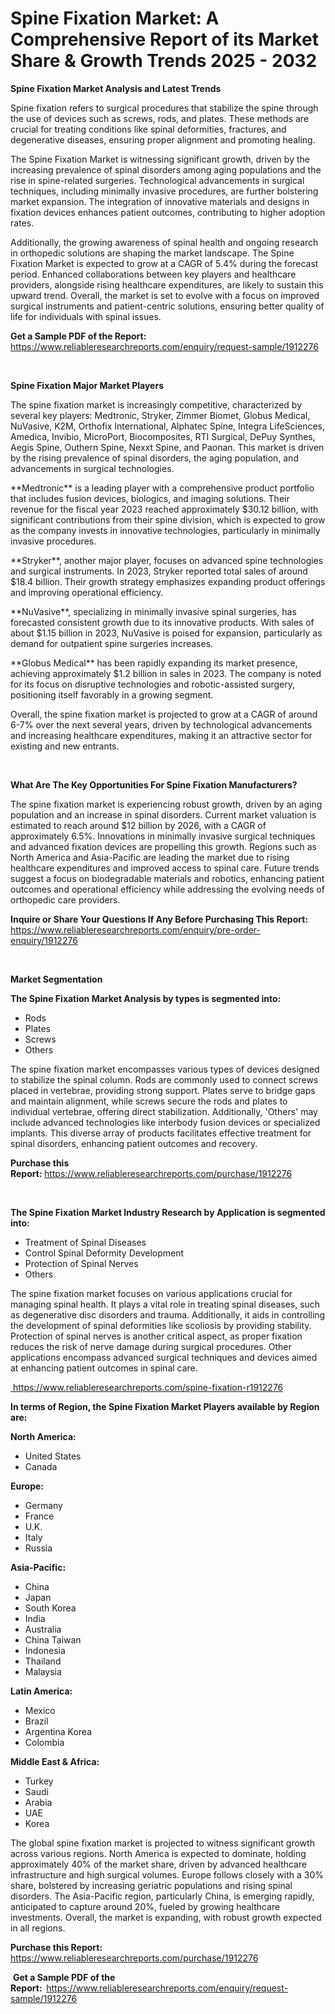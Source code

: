 <p><h1>Spine Fixation Market: A Comprehensive Report of its Market Share & Growth Trends 2025 - 2032</h1></p><p><strong>Spine Fixation Market Analysis and Latest Trends</strong></p>
<p><p>Spine fixation refers to surgical procedures that stabilize the spine through the use of devices such as screws, rods, and plates. These methods are crucial for treating conditions like spinal deformities, fractures, and degenerative diseases, ensuring proper alignment and promoting healing. </p><p>The Spine Fixation Market is witnessing significant growth, driven by the increasing prevalence of spinal disorders among aging populations and the rise in spine-related surgeries. Technological advancements in surgical techniques, including minimally invasive procedures, are further bolstering market expansion. The integration of innovative materials and designs in fixation devices enhances patient outcomes, contributing to higher adoption rates. </p><p>Additionally, the growing awareness of spinal health and ongoing research in orthopedic solutions are shaping the market landscape. The Spine Fixation Market is expected to grow at a CAGR of 5.4% during the forecast period. Enhanced collaborations between key players and healthcare providers, alongside rising healthcare expenditures, are likely to sustain this upward trend. Overall, the market is set to evolve with a focus on improved surgical instruments and patient-centric solutions, ensuring better quality of life for individuals with spinal issues.</p></p>
<p><strong>Get a Sample PDF of the Report:&nbsp;</strong> <a href="https://www.reliableresearchreports.com/enquiry/request-sample/1912276?utm_campaign=3034&utm_medium=2&utm_source=Github&utm_content=ia&utm_term=13042025&utm_id=spine-fixation">https://www.reliableresearchreports.com/enquiry/request-sample/1912276</a></p>
<p>&nbsp;</p>
<p><strong>Spine Fixation Major Market Players</strong></p>
<p><p>The spine fixation market is increasingly competitive, characterized by several key players: Medtronic, Stryker, Zimmer Biomet, Globus Medical, NuVasive, K2M, Orthofix International, Alphatec Spine, Integra LifeSciences, Amedica, Invibio, MicroPort, Biocomposites, RTI Surgical, DePuy Synthes, Aegis Spine, Outhern Spine, Nexxt Spine, and Paonan. This market is driven by the rising prevalence of spinal disorders, the aging population, and advancements in surgical technologies.</p><p>**Medtronic** is a leading player with a comprehensive product portfolio that includes fusion devices, biologics, and imaging solutions. Their revenue for the fiscal year 2023 reached approximately $30.12 billion, with significant contributions from their spine division, which is expected to grow as the company invests in innovative technologies, particularly in minimally invasive procedures.</p><p>**Stryker**, another major player, focuses on advanced spine technologies and surgical instruments. In 2023, Stryker reported total sales of around $18.4 billion. Their growth strategy emphasizes expanding product offerings and improving operational efficiency.</p><p>**NuVasive**, specializing in minimally invasive spinal surgeries, has forecasted consistent growth due to its innovative products. With sales of about $1.15 billion in 2023, NuVasive is poised for expansion, particularly as demand for outpatient spine surgeries increases.</p><p>**Globus Medical** has been rapidly expanding its market presence, achieving approximately $1.2 billion in sales in 2023. The company is noted for its focus on disruptive technologies and robotic-assisted surgery, positioning itself favorably in a growing segment.</p><p>Overall, the spine fixation market is projected to grow at a CAGR of around 6-7% over the next several years, driven by technological advancements and increasing healthcare expenditures, making it an attractive sector for existing and new entrants.</p></p>
<p>&nbsp;</p>
<p><strong>What Are The Key Opportunities For Spine Fixation Manufacturers?</strong></p>
<p><p>The spine fixation market is experiencing robust growth, driven by an aging population and an increase in spinal disorders. Current market valuation is estimated to reach around $12 billion by 2026, with a CAGR of approximately 6.5%. Innovations in minimally invasive surgical techniques and advanced fixation devices are propelling this growth. Regions such as North America and Asia-Pacific are leading the market due to rising healthcare expenditures and improved access to spinal care. Future trends suggest a focus on biodegradable materials and robotics, enhancing patient outcomes and operational efficiency while addressing the evolving needs of orthopedic care providers.</p></p>
<p><strong>Inquire or Share Your Questions If Any Before Purchasing This Report:</strong> <a href="https://www.reliableresearchreports.com/enquiry/pre-order-enquiry/1912276?utm_campaign=3034&utm_medium=2&utm_source=Github&utm_content=ia&utm_term=13042025&utm_id=spine-fixation">https://www.reliableresearchreports.com/enquiry/pre-order-enquiry/1912276</a></p>
<p>&nbsp;</p>
<p><strong>Market Segmentation</strong></p>
<p><strong>The Spine Fixation Market Analysis by types is segmented into:</strong></p>
<p><ul><li>Rods</li><li>Plates</li><li>Screws</li><li>Others</li></ul></p>
<p><p>The spine fixation market encompasses various types of devices designed to stabilize the spinal column. Rods are commonly used to connect screws placed in vertebrae, providing strong support. Plates serve to bridge gaps and maintain alignment, while screws secure the rods and plates to individual vertebrae, offering direct stabilization. Additionally, 'Others' may include advanced technologies like interbody fusion devices or specialized implants. This diverse array of products facilitates effective treatment for spinal disorders, enhancing patient outcomes and recovery.</p></p>
<p><strong>Purchase this Report:&nbsp;</strong><a href="https://www.reliableresearchreports.com/purchase/1912276?utm_campaign=3034&utm_medium=2&utm_source=Github&utm_content=ia&utm_term=13042025&utm_id=spine-fixation">https://www.reliableresearchreports.com/purchase/1912276</a></p>
<p>&nbsp;</p>
<p><strong>The Spine Fixation Market Industry Research by Application is segmented into:</strong></p>
<p><ul><li>Treatment of Spinal Diseases</li><li>Control Spinal Deformity Development</li><li>Protection of Spinal Nerves</li><li>Others</li></ul></p>
<p><p>The spine fixation market focuses on various applications crucial for managing spinal health. It plays a vital role in treating spinal diseases, such as degenerative disc disorders and trauma. Additionally, it aids in controlling the development of spinal deformities like scoliosis by providing stability. Protection of spinal nerves is another critical aspect, as proper fixation reduces the risk of nerve damage during surgical procedures. Other applications encompass advanced surgical techniques and devices aimed at enhancing patient outcomes in spinal care.</p></p>
<p><a href="https://www.reliableresearchreports.com/spine-fixation-r1912276?utm_campaign=3034&utm_medium=2&utm_source=Github&utm_content=ia&utm_term=13042025&utm_id=spine-fixation">&nbsp;https://www.reliableresearchreports.com/spine-fixation-r1912276</a></p>
<p><strong>In terms of Region, the Spine Fixation Market Players available by Region are:</strong></p>
<p>
    <p> <strong> North America: </strong>
        <ul>
            <li>United States</li>
            <li>Canada</li>
        </ul>
        </p> 
    <p> <strong> Europe: </strong>
        <ul>
            <li>Germany</li>
            <li>France</li>
            <li>U.K.</li>
            <li>Italy</li>
            <li>Russia</li>
        </ul>
        </p> 
    <p> <strong> Asia-Pacific: </strong>
        <ul>
            <li>China</li>
            <li>Japan</li>
            <li>South Korea</li>
            <li>India</li>
            <li>Australia</li>
            <li>China Taiwan</li>
            <li>Indonesia</li>
            <li>Thailand</li>
            <li>Malaysia</li>
        </ul>
        </p> 
    <p> <strong> Latin America: </strong>
        <ul>
            <li>Mexico</li>
            <li>Brazil</li>
            <li>Argentina Korea</li>
            <li>Colombia</li>
        </ul>
        </p> 
    <p> <strong> Middle East & Africa: </strong>
        <ul>
            <li>Turkey</li>
            <li>Saudi</li>
            <li>Arabia</li>
            <li>UAE</li>
            <li>Korea</li>
        </ul>
    </p>
    </p>
<p><p>The global spine fixation market is projected to witness significant growth across various regions. North America is expected to dominate, holding approximately 40% of the market share, driven by advanced healthcare infrastructure and high surgical volumes. Europe follows closely with a 30% share, bolstered by increasing geriatric populations and rising spinal disorders. The Asia-Pacific region, particularly China, is emerging rapidly, anticipated to capture around 20%, fueled by growing healthcare investments. Overall, the market is expanding, with robust growth expected in all regions.</p></p>
<p><strong>Purchase this Report: </strong><a href="https://www.reliableresearchreports.com/purchase/1912276?utm_campaign=3034&utm_medium=2&utm_source=Github&utm_content=ia&utm_term=13042025&utm_id=spine-fixation">https://www.reliableresearchreports.com/purchase/1912276</a></p>
<p>&nbsp;<strong>Get a Sample PDF of the Report:&nbsp;&nbsp;</strong><a href="https://www.reliableresearchreports.com/enquiry/request-sample/1912276?utm_campaign=3034&utm_medium=2&utm_source=Github&utm_content=ia&utm_term=13042025&utm_id=spine-fixation">https://www.reliableresearchreports.com/enquiry/request-sample/1912276</a></p>
<p><strong></strong></p>
<p><p></p><p></p><p></p></p>